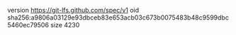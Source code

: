 version https://git-lfs.github.com/spec/v1
oid sha256:a9806a03129e93dbceb83e653acb03c673b0075483b48c9599dbc5460ec79506
size 4230
